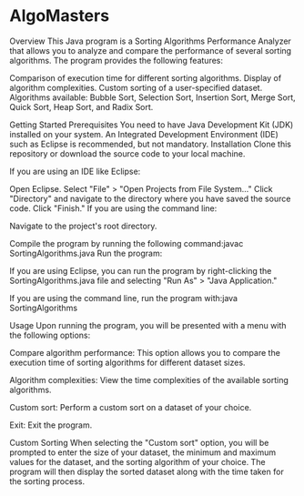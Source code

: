 # AlgoMasters
Overview
This Java program is a Sorting Algorithms Performance Analyzer that allows you to analyze and compare the performance of several sorting algorithms. The program provides the following features:

Comparison of execution time for different sorting algorithms.
Display of algorithm complexities.
Custom sorting of a user-specified dataset.
Algorithms available: Bubble Sort, Selection Sort, Insertion Sort, Merge Sort, Quick Sort, Heap Sort, and Radix Sort.

Getting Started
Prerequisites
You need to have Java Development Kit (JDK) installed on your system.
An Integrated Development Environment (IDE) such as Eclipse is recommended, but not mandatory.
Installation
Clone this repository or download the source code to your local machine.

If you are using an IDE like Eclipse:

Open Eclipse.
Select "File" > "Open Projects from File System..."
Click "Directory" and navigate to the directory where you have saved the source code.
Click "Finish."
If you are using the command line:

Navigate to the project's root directory.

Compile the program by running the following command:javac SortingAlgorithms.java
Run the program:

If you are using Eclipse, you can run the program by right-clicking the SortingAlgorithms.java file and selecting "Run As" > "Java Application."

If you are using the command line, run the program with:java SortingAlgorithms

Usage
Upon running the program, you will be presented with a menu with the following options:

Compare algorithm performance: This option allows you to compare the execution time of sorting algorithms for different dataset sizes.

Algorithm complexities: View the time complexities of the available sorting algorithms.

Custom sort: Perform a custom sort on a dataset of your choice.

Exit: Exit the program.

Custom Sorting
When selecting the "Custom sort" option, you will be prompted to enter the size of your dataset, the minimum and maximum values for the dataset, and the sorting algorithm of your choice. The program will then display the sorted dataset along with the time taken for the sorting process.
